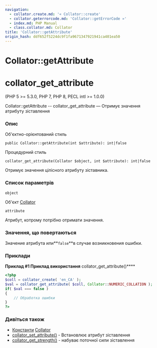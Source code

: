 ```yaml
---
navigation:
  - collator.create.md: '« Collator::create'
  - collator.geterrorcode.md: 'Collator::getErrorCode »'
  - index.md: PHP Manual
  - class.collator.md: Collator
title: 'Collator::getAttribute'
origin_hash: ddf652f5224dc9f1fa9671347921941ca401ea50
---
```

# Collator::getAttribute

# collator\_get\_attribute

(PHP 5 >= 5.3.0, PHP 7, PHP 8, PECL intl >= 1.0.0)

Collator::getAttribute -- collator\_get\_attribute — Отримує значення атрибуту зіставлення

### Опис

Об'єктно-орієнтований стиль

```methodsynopsis
public Collator::getAttribute(int $attribute): int|false
```

Процедурний стиль

```methodsynopsis
collator_get_attribute(Collator $object, int $attribute): int|false
```

Отримує значення цілісного атрибуту зіставника.

### Список параметрів

`object`

Об'єкт [Collator](class.collator.md)

`attribute`

Атрибут, котрому потрібно отримати значення.

### Значення, що повертаються

Значение атрибута или\*\*`false`\*\*в случае возникновения ошибки.

### Приклади

**Приклад #1 Приклад використання** collator\_get\_attribute()\*\*\*\*

```php
<?php
$coll = collator_create( 'en_CA' );
$val = collator_get_attribute( $coll, Collator::NUMERIC_COLLATION );
if( $val === false )
{
    // Обработка ошибки
}
?>
```

### Дивіться також

-   [Константи](class.collator.md#intl.collator-constants) [Collator](class.collator.md)
-   [collator\_set\_attribute()](collator.setattribute.md) \- Встановлює атрибут зіставлення
-   [collator\_get\_strength()](collator.getstrength.md) \- набуває поточної сили зіставлення

